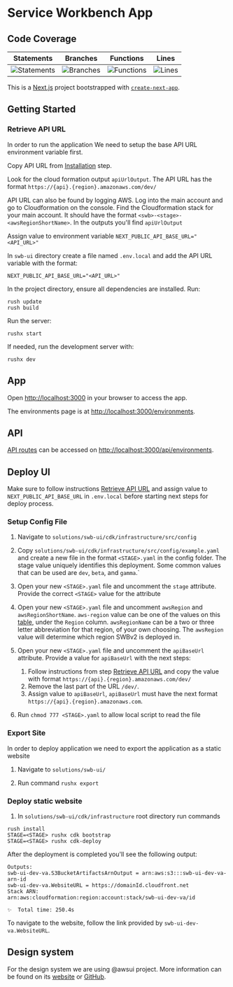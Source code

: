# Service Workbench App

## Code Coverage

| Statements | Branches | Functions | Lines |
| --------------------------- | ----------------------- | ------------------------- | ----------------- |
| ![Statements](https://img.shields.io/badge/statements-Unknown%25-brightgreen.svg?style=flat) | ![Branches](https://img.shields.io/badge/branches-Unknown%25-brightgreen.svg?style=flat) | ![Functions](https://img.shields.io/badge/functions-Unknown%25-brightgreen.svg?style=flat) | ![Lines](https://img.shields.io/badge/lines-Unknown%25-brightgreen.svg?style=flat) |

This is a [Next.js](https://nextjs.org/) project bootstrapped with [`create-next-app`](https://github.com/vercel/next.js/tree/canary/packages/create-next-app).

## Getting Started

### Retrieve API URL

In order to run the application We need to setup the base API URL environment variable first.

Copy API URL from [Installation](../swb-reference/SETUP_v2p1.md##deploy-the-code) step.

Look for the cloud formation output `apiUrlOutput`. The API URL has the format `https://{api}.{region}.amazonaws.com/dev/`

API URL can also be found by logging AWS. Log into the main account and go to Cloudformation on the console. Find the Cloudformation stack for your main account. It should have the format `<swb>-<stage>-<awsRegionShortName>`. In the outputs you'll find `apiUrlOutput` 

Assign value to environment variable `NEXT_PUBLIC_API_BASE_URL="<API_URL>"`

In `swb-ui` directory create a file named `.env.local` and add the API URL variable with the format:
```
NEXT_PUBLIC_API_BASE_URL="<API_URL>"
```




In the project directory, ensure all dependencies are installed. Run:
```
rush update
rush build
```
Run the server:

```
rushx start
```

If needed, run the development server with:
```
rushx dev
```

## App

Open [http://localhost:3000](http://localhost:3000) in your browser to access the app.

The environments page is at [http://localhost:3000/environments](http://localhost:3000/environments).

## API

[API routes](https://nextjs.org/docs/api-routes/introduction) can be accessed on [http://localhost:3000/api/environments](http://localhost:3000/api/environments).


## Deploy UI

Make sure to follow instructions [Retrieve API URL](##retrieve-api-url) and assign value to `NEXT_PUBLIC_API_BASE_URL` in `.env.local` before starting next steps for deploy process.

### Setup Config File

1. Navigate to `solutions/swb-ui/cdk/infrastructure/src/config`

1. Copy `solutions/swb-ui/cdk/infrastructure/src/config/example.yaml` and create a new file in the format `<STAGE>.yaml` in the config folder. The stage value uniquely identifies this deployment. Some common values that can be used are `dev`, `beta`, and `gamma`.`

1. Open your new `<STAGE>.yaml` file and uncomment the `stage` attribute. Provide the correct `<STAGE>` value for the attribute

1. Open your new `<STAGE>.yaml` file and uncomment `awsRegion` and `awsRegionShortName`. `aws-region` value can be one of the values on this [table](https://docs.aws.amazon.com/AmazonRDS/latest/UserGuide/Concepts.RegionsAndAvailabilityZones.html#Concepts.RegionsAndAvailabilityZones.Regions), under the `Region` column. `awsRegionName` can be a two or three letter abbreviation for that region, of your own choosing. The `awsRegion` value will determine which region SWBv2 is deployed in.

1. Open your new `<STAGE>.yaml` file and uncomment the `apiBaseUrl` attribute. Provide a value for `apiBaseUrl` with the next steps: 
    1. Follow instructions from step [Retrieve API URL](##retrieve-api-url) and copy the value with format `https://{api}.{region}.amazonaws.com/dev/`
    1. Remove the last part of the URL `/dev/`.
    1. Assign value to `apiBaseUrl`,  `apiBaseUrl` must have the next format  `https://{api}.{region}.amazonaws.com`.

1. Run `chmod 777 <STAGE>.yaml` to allow local script to read the file


### Export Site

In order to deploy application we need to export the application as a static website

1. Navigate to `solutions/swb-ui/`

1. Run command `rushx export`


### Deploy static website

1. In `solutions/swb-ui/cdk/infrastructure` root directory run commands

```
rush install
STAGE=<STAGE> rushx cdk bootstrap
STAGE=<STAGE> rushx cdk-deploy

```

After the deployment is completed you'll see the following output:

```
Outputs:
swb-ui-dev-va.S3BucketArtifactsArnOutput = arn:aws:s3:::swb-ui-dev-va-arn-id
swb-ui-dev-va.WebsiteURL = https://domainId.cloudfront.net
Stack ARN:
arn:aws:cloudformation:region:account:stack/swb-ui-dev-va/id

✨  Total time: 250.4s
```
To navigate to the website, follow the link provided by `swb-ui-dev-va.WebsiteURL`.


## Design system

For the design system we are using @awsui project. More information can be found on its [website](https://polaris.a2z.com) or [GitHub](https://github.com/aws/awsui-documentation).
